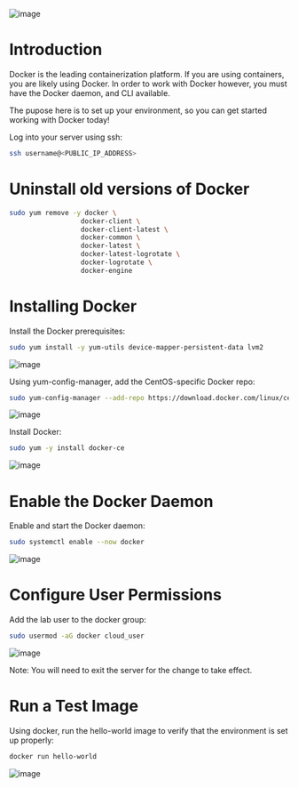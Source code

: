 ![image](https://user-images.githubusercontent.com/44756128/113725885-63a7f580-96b9-11eb-84b0-856ea0f5523d.png)

# Introduction
Docker is the leading containerization platform. If you are using containers, you are likely using Docker. In order to work with Docker however, you must have the Docker daemon, and CLI available.

The pupose here is to set up your environment, so you can get started working with Docker today!

Log into your server using ssh:
```sh
ssh username@<PUBLIC_IP_ADDRESS>
```

# Uninstall old versions of Docker
```sh
sudo yum remove -y docker \
                  docker-client \
                  docker-client-latest \
                  docker-common \
                  docker-latest \
                  docker-latest-logrotate \
                  docker-logrotate \
                  docker-engine
```

# Installing Docker
Install the Docker prerequisites:
```sh
sudo yum install -y yum-utils device-mapper-persistent-data lvm2
```

![image](https://user-images.githubusercontent.com/44756128/113726313-bd102480-96b9-11eb-8d57-a7986b9834d7.png)

Using yum-config-manager, add the CentOS-specific Docker repo:
```sh
sudo yum-config-manager --add-repo https://download.docker.com/linux/centos/docker-ce.repo
```

![image](https://user-images.githubusercontent.com/44756128/113726368-cef1c780-96b9-11eb-91ab-b115f137c222.png)

Install Docker:
```sh
sudo yum -y install docker-ce
```

![image](https://user-images.githubusercontent.com/44756128/113726642-052f4700-96ba-11eb-8d86-c5054dd3436f.png)

# Enable the Docker Daemon
Enable and start the Docker daemon:
```sh
sudo systemctl enable --now docker
```

![image](https://user-images.githubusercontent.com/44756128/113726767-2132e880-96ba-11eb-9680-4c8a61b7cc9f.png)

# Configure User Permissions
Add the lab user to the docker group:
```sh
sudo usermod -aG docker cloud_user
```

![image](https://user-images.githubusercontent.com/44756128/113726875-37d93f80-96ba-11eb-9298-6964bf266809.png)

Note: You will need to exit the server for the change to take effect.

# Run a Test Image
Using docker, run the hello-world image to verify that the environment is set up properly:
```sh
docker run hello-world
```

![image](https://user-images.githubusercontent.com/44756128/113727109-71aa4600-96ba-11eb-9c85-0a2940ca4c5b.png)
